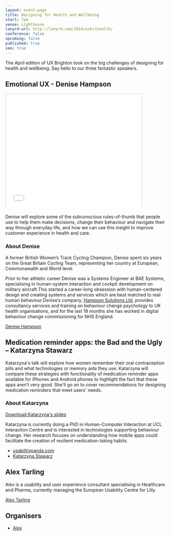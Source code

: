 ```yaml
---
layout: event-page
title: Designing for Health and Wellbeing
start: 7pm
venue: Lighthouse
lanyrd-url: http://lanyrd.com/2014/uxbrihealth/
conference: false
upcoming: false
published: true
seo: true
---
```


The April edition of UX Brighton took on the big challenges of designing for health and wellbeing. Say hello to our three fantastic speakers.

## Emotional UX - Denise Hampson

<div class="embed-container vga"><iframe src="//www.slideshare.net/slideshow/embed_code/28413119" width="427" height="356" frameborder="0" marginwidth="0" marginheight="0" scrolling="no" style="border:1px solid #CCC; border-width:1px 1px 0; margin-bottom:5px; max-width: 100%;" allowfullscreen> </iframe></div>

Denise will explore some of the subconscious rules-of-thumb that people use to help them make decisions, change their behaviour and navigate their way through everyday life, and how we can use this insight to improve customer experience in health and care.

### About Denise 

A former British Women’s Track Cycling Champion, Denise spent six years on the Great Britain Cycling Team, representing her country at European, Commonwealth and World level.

Prior to her athletic career Denise was a Systems Engineer at BAE Systems, specialising in human-system interaction and cockpit development on military aircraft.This started a career-long obsession with human-centered design and creating systems and services which are best matched to real human behaviour.Denise’s company, [Hampson Solutions Ltd](http://www.hampsonsolutions.co.uk), provides consultancy services and training on behaviour change psychology to UK health organisations, and for the last 18 months she has worked in digital behaviour change commissioning for NHS England.

[Denise Hampson](http://www.twitter.com/denisehampson)

## Medication reminder apps: the Bad and the Ugly – Katarzyna Stawarz

Katarzyna's talk will explore how women remember their oral contraception pills and what technologies or memory aids they use. Katarzyna will compare these strategies with functionality of medication reminder apps available for iPhones and Android phones to highlight the fact that these apps aren't very good. She'll go on to cover recommendations for designing medication reminders that meet users' needs.

### About Katarzyna

[Download Katarzyna's slides](/assets/Katarzyna-Stawarz.pdf)

Katarzyna is currently doing a PhD in Human-Computer Interaction at UCL Interaction Centre and is interested in technologies supporting behaviour change. Her research focuses on understanding how mobile apps could facilitate the creation of resilient medication-taking habits.

 - [usabilitypanda.com](http://usabilitypanda.com/)
 - [Katarzyna Stawarz](http://twitter.com/falkowata)

## Alex Tarling

Alex is a usability and user experience consultant specialising in Healthcare and Pharma, currently managing the European Usability Centre for Lilly.

[Alex Tarling](http://twitter.com/alextarling)

## Organisers

- <a href="http://uxbrighton.org.uk/about/#alex">Alex</a>
